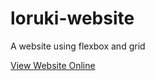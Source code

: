 # loruki-website
A website using flexbox and grid

[View Website Online](https://thiagowfer.github.io/loruki-website/)